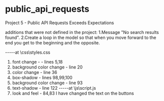 # public_api_requests
Project 5 - Public API Requests
Exceeds Expectations 

additions that were not defined in the project:
1.Message "No search results found".
2.Create a loop in the model so that when you move forward to the end you get to the beginning and the opposite.

-----at \css\styles.css
1. font change -  - lines 5,18
2. background color change - line 20 
3. color change - line 36
4. box-shadow - lines 98,99,100
5. background color change - line 93
6. text-shadow - line 122
-----at \js\script.js 
8. look and feel - 84,83 I have changed the text on the buttons



